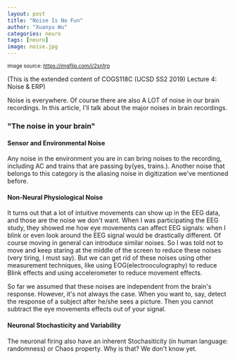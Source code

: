 ```yaml
---
layout: post
title: "Noise Is No Fun"
author: "Xuanyu Wu"
categories: neuro
tags: [neuro]
image: noise.jpg
---
```

<sub>Image source: https://imgflip.com/i/2sn1rp</sub>

(This is the extended content of COGS118C (UCSD SS2 2019) Lecture 4: Noise & ERP)

Noise is everywhere. Of course there are also A LOT of noise in our brain recordings. In this article, I'll talk about the major noises in brain recordings.

### "The noise in your brain"

#### Sensor and Environmental Noise

Any noise in the environment you are in can bring noises to the recording, including AC and trains that are passing by(yes, trains.). Another noise that belongs to this category is the aliasing noise in digitization we've mentioned before.

#### Non-Neural Physiological Noise

It turns out that a lot of intuitive movements can show up in the EEG data, and those are the noise we don't want. When I was participating the EEG study, they showed me how eye movements can affect EEG signals: when I blink or even look around the EEG signal would be drastically different. Of course moving in general can introduce similar noises. So I was told not to move and keep staring at the middle of the screen to reduce these noises (very tiring, I must say). But we can get rid of these noises using other measurement techniques, like using EOG(electrooculography) to reduce Blink effects and using accelerometer to reduce movement effects.

So far we assumed that these noises are independent from the brain's response. However, it's not always the case. When you want to, say, detect the response of a subject after he/she sees a picture. Then you cannot subtract the eye movements effects out of your signal.

#### Neuronal Stochasticity and Variability

The neuronal firing also have an inherent Stochasiticity (in human language: randomness) or Chaos property. Why is that? We don't know yet.
